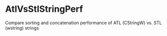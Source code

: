 # AtlVsStlStringPerf
Compare sorting and concatenation performance of ATL (CStringW) vs. STL (wstring) strings
